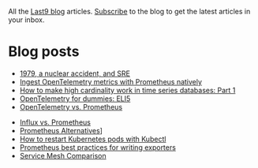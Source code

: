 All the [Last9 blog](https://last9.io/blog) articles. [Subscribe](https://last9.io/blog/subscribe) to the blog to get the latest articles in your inbox.

# Blog posts
<!-- BLOG-POST-LIST:START -->
- [1979, a nuclear accident, and SRE](https://last9.io/blog/1979-a-nuclear-accident-and-sre/)
- [Ingest OpenTelemetry metrics with Prometheus natively](https://last9.io/blog/native-support-for-opentelemetry-metrics-in-prometheus/)
- [How to make high cardinality work in time series databases: Part 1](https://last9.io/blog/how-to-make-high-cardinality-work-in-time-series-databases-part-1/)
- [OpenTelemetry for dummies: ELI5](https://last9.io/blog/opentelemetry-for-dummies-eli5/)
- [OpenTelemetry vs. Prometheus](https://last9.io/blog/opentelemetry-vs-prometheus/)
<!-- BLOG-POST-LIST:END -->
- [Influx vs. Prometheus](https://last9.io/blog/prometheus-vs-influxdb/)
- [Prometheus Alternatives](https://last9.io/blog/prometheus-alternatives/)]
- [How to restart Kubernetes pods with Kubectl](https://last9.io/blog/how-to-restart-kubernetes-pods-with-kubectl-tutorial/)
- [Prometheus best practices for writing exporters](https://last9.io/blog/best-practices-using-and-writing-prometheus-exporters/)
- [Service Mesh Comparison](https://last9.io/blog/comparing-popular-service-mesh-offerings/)
